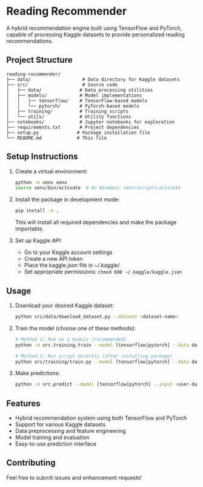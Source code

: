 # Reading Recommender

A hybrid recommendation engine built using TensorFlow and PyTorch, capable of processing Kaggle datasets to provide personalized reading recommendations.

## Project Structure

```
reading-recommender/
├── data/                   # Data directory for Kaggle datasets
├── src/                    # Source code
│   ├── data/              # Data processing utilities
│   ├── models/            # Model implementations
│   │   ├── tensorflow/    # TensorFlow-based models
│   │   └── pytorch/       # PyTorch-based models
│   ├── training/          # Training scripts
│   └── utils/             # Utility functions
├── notebooks/             # Jupyter notebooks for exploration
├── requirements.txt       # Project dependencies
├── setup.py              # Package installation file
└── README.md             # This file
```

## Setup Instructions

1. Create a virtual environment:
   ```bash
   python -m venv venv
   source venv/bin/activate  # On Windows: venv\Scripts\activate
   ```

2. Install the package in development mode:
   ```bash
   pip install -e .
   ```
   This will install all required dependencies and make the package importable.

3. Set up Kaggle API:
   - Go to your Kaggle account settings
   - Create a new API token
   - Place the kaggle.json file in ~/.kaggle/
   - Set appropriate permissions: `chmod 600 ~/.kaggle/kaggle.json`

## Usage

1. Download your desired Kaggle dataset:
   ```bash
   python src/data/download_dataset.py --dataset <dataset-name>
   ```

2. Train the model (choose one of these methods):
   ```bash
   # Method 1: Run as a module (recommended)
   python -m src.training.train --model [tensorflow|pytorch] --data data/ratings.csv
   
   # Method 2: Run script directly (after installing package)
   python src/training/train.py --model [tensorflow|pytorch] --data data/ratings.csv
   ```

3. Make predictions:
   ```bash
   python -m src.predict --model [tensorflow|pytorch] --input <user-data>
   ```

## Features

- Hybrid recommendation system using both TensorFlow and PyTorch
- Support for various Kaggle datasets
- Data preprocessing and feature engineering
- Model training and evaluation
- Easy-to-use prediction interface

## Contributing

Feel free to submit issues and enhancement requests!
